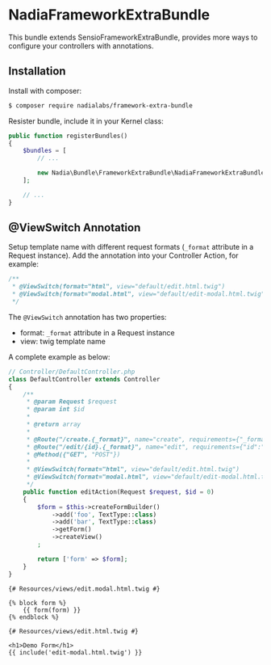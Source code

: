 NadiaFrameworkExtraBundle
===================

This bundle extends SensioFrameworkExtraBundle, provides more ways to configure your controllers with annotations.

## Installation

Install with composer:

```bash
$ composer require nadialabs/framework-extra-bundle
```

Resister bundle, include it in your Kernel class:

```php
public function registerBundles()
{
    $bundles = [
        // ...

        new Nadia\Bundle\FrameworkExtraBundle\NadiaFrameworkExtraBundle(),
    ];

    // ...
}
```

## @ViewSwitch Annotation

Setup template name with different request formats (`_format` attribute in a Request instance). Add the annotation into your Controller Action, for example:

```php
/**
 * @ViewSwitch(format="html", view="default/edit.html.twig")
 * @ViewSwitch(format="modal.html", view="default/edit-modal.html.twig")
 */
```

The `@ViewSwitch` annotation has two properties:

- format: `_format` attribute in a Request instance
- view: twig template name


A complete example as below:

```php
// Controller/DefaultController.php
class DefaultController extends Controller
{
    /**
     * @param Request $request
     * @param int $id
     *
     * @return array
     *
     * @Route("/create.{_format}", name="create", requirements={"_format":"html|modal.html"}, defaults={"_format":"html"})
     * @Route("/edit/{id}.{_format}", name="edit", requirements={"id":"\d+", "_format":"html|modal.html"}, defaults={"_format":"html"})
     * @Method({"GET", "POST"})
     *
     * @ViewSwitch(format="html", view="default/edit.html.twig")
     * @ViewSwitch(format="modal.html", view="default/edit-modal.html.twig")
     */
    public function editAction(Request $request, $id = 0)
    {
        $form = $this->createFormBuilder()
            ->add('foo', TextType::class)
            ->add('bar', TextType::class)
            ->getForm()
            ->createView()
        ;

        return ['form' => $form];
    }
}
```

```twig
{# Resources/views/edit.modal.html.twig #}

{% block form %}
    {{ form(form) }}
{% endblock %}
```

```twig
{# Resources/views/edit.html.twig #}

<h1>Demo Form</h1>
{{ include('edit-modal.html.twig') }}
```
